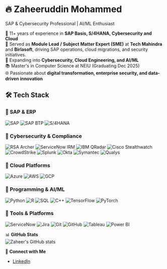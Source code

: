 # 🔥 Zaheeruddin Mohammed
SAP & Cybersecurity Professional | AI/ML Enthusiast


🔧 11+ years of experience in **SAP Basis, S/4HANA, Cybersecurity and Cloud**  
💼 Served as **Module Lead / Subject Matter Expert (SME)** at **Tech Mahindra** and **Birlasoft**, driving SAP operations, cloud migrations, and security initiatives.  
🔐 Expanding into **Cybersecurity, Cloud Engineering, and AI/ML**  
📚 Master's in Computer Science at NEIU (Graduating Dec 2025)  
🌐 Passionate about **digital transformation, enterprise security, and data-driven innovation**  


## 🛠️ Tech Stack

### 🔹 SAP & ERP
![SAP](https://img.shields.io/badge/SAP-0FAAFF?style=for-the-badge&logo=sap&logoColor=white)
![SAP BTP](https://img.shields.io/badge/SAP%20BTP-0FAAFF?style=for-the-badge&logo=sap&logoColor=white)
![S/4HANA](https://img.shields.io/badge/S4HANA-0FAAFF?style=for-the-badge&logo=sap&logoColor=white)

### 🔹 Cybersecurity & Compliance
![RSA Archer](https://img.shields.io/badge/RSA%20Archer-DD0031?style=for-the-badge&logo=rsa&logoColor=white)
![ServiceNow IRM](https://img.shields.io/badge/ServiceNow%20IRM-13AA52?style=for-the-badge&logo=servicenow&logoColor=white)
![IBM QRadar](https://img.shields.io/badge/IBM%20QRadar-054ADA?style=for-the-badge&logo=ibm&logoColor=white)
![Cisco Stealthwatch](https://img.shields.io/badge/Cisco%20Stealthwatch-1BA0D7?style=for-the-badge&logo=cisco&logoColor=white)
![CrowdStrike](https://img.shields.io/badge/CrowdStrike-FE0000?style=for-the-badge&logo=crowdstrike&logoColor=white)
![Splunk](https://img.shields.io/badge/Splunk-000000?style=for-the-badge&logo=splunk&logoColor=white)
![Okta](https://img.shields.io/badge/Okta-007DC1?style=for-the-badge&logo=okta&logoColor=white)
![Symantec](https://img.shields.io/badge/Symantec-FDB913?style=for-the-badge&logo=symantec&logoColor=black)
![Qualys](https://img.shields.io/badge/Qualys-E41E26?style=for-the-badge&logo=qualys&logoColor=white)

### 🔹 Cloud Platforms
![Azure](https://img.shields.io/badge/Azure-0078D4?style=for-the-badge&logo=microsoftazure&logoColor=white)
![AWS](https://img.shields.io/badge/AWS-FF9900?style=for-the-badge&logo=amazonaws&logoColor=white)
![GCP](https://img.shields.io/badge/GCP-4285F4?style=for-the-badge&logo=googlecloud&logoColor=white)

### 🔹 Programming & AI/ML
![Python](https://img.shields.io/badge/Python-3776AB?style=for-the-badge&logo=python&logoColor=white)
![R](https://img.shields.io/badge/R-276DC3?style=for-the-badge&logo=r&logoColor=white)
![SQL](https://img.shields.io/badge/SQL-003B57?style=for-the-badge&logo=databricks&logoColor=white)
![C++](https://img.shields.io/badge/C++-00599C?style=for-the-badge&logo=cplusplus&logoColor=white)
![TensorFlow](https://img.shields.io/badge/TensorFlow-FF6F00?style=for-the-badge&logo=tensorflow&logoColor=white)
![PyTorch](https://img.shields.io/badge/PyTorch-EE4C2C?style=for-the-badge&logo=pytorch&logoColor=white)

### 🔹 Tools & Platforms
![ServiceNow](https://img.shields.io/badge/ServiceNow-13AA52?style=for-the-badge&logo=servicenow&logoColor=white)
![Jira](https://img.shields.io/badge/Jira-0052CC?style=for-the-badge&logo=jira&logoColor=white)
![Git](https://img.shields.io/badge/Git-F05032?style=for-the-badge&logo=git&logoColor=white)
![GitHub](https://img.shields.io/badge/GitHub-181717?style=for-the-badge&logo=github&logoColor=white)
![Tableau](https://img.shields.io/badge/Tableau-E97627?style=for-the-badge&logo=tableau&logoColor=white)
![Power BI](https://img.shields.io/badge/Power%20BI-F2C811?style=for-the-badge&logo=powerbi&logoColor=black)


📊 **GitHub Stats**  
![Zaheer's GitHub stats](https://github-readme-stats.vercel.app/api?username=zaheerm0424&show_icons=true&theme=tokyonight)  

🔗 **Connect with Me**  
- [LinkedIn](https://www.linkedin.com/in/zaheeruddin-mohammed)  


